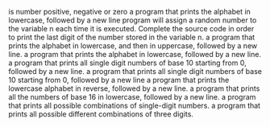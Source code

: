  is number positive, negative or zero
a program that prints the alphabet in lowercase, followed by a new line
 program will assign a random number to the variable n each time it is executed. Complete the source code in order to print the last digit of the number stored in the variable n.
a program that prints the alphabet in lowercase, and then in uppercase, followed by a new line.
 a program that prints the alphabet in lowercase, followed by a new line.
a program that prints all single digit numbers of base 10 starting from 0, followed by a new line.
 a program that prints all single digit numbers of base 10 starting from 0, followed by a new line
a program that prints the lowercase alphabet in reverse, followed by a new line.
 a program that prints all the numbers of base 16 in lowercase, followed by a new line.
 a program that prints all possible combinations of single-digit numbers.
 a program that prints all possible different combinations of three digits.
